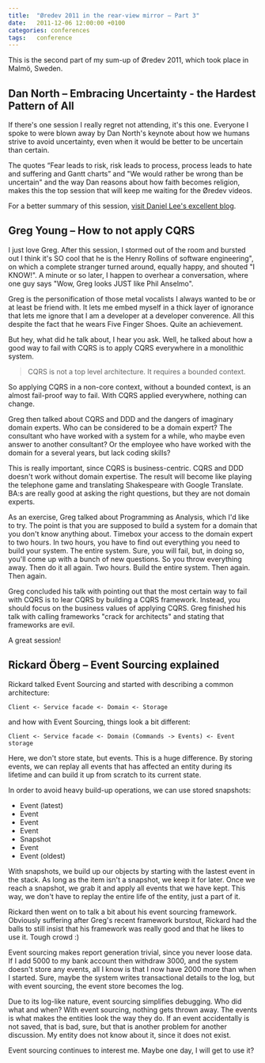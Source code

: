 ```yaml
---
title:  "Øredev 2011 in the rear-view mirror – Part 3"
date:   2011-12-06 12:00:00 +0100
categories: conferences
tags: 	conference
---
```



This is the second part of my sum-up of Øredev 2011, which took place in Malmö, 
Sweden.


## Dan North – Embracing Uncertainty - the Hardest Pattern of All

If there's one session I really regret not attending, it's this one. Everyone I
spoke to were blown away by Dan North's keynote about how we humans strive to
avoid uncertainty, even when it would be better to be uncertain than certain.

The quotes “Fear leads to risk, risk leads to process, process leads to hate and
suffering and Gantt charts” and "We would rather be wrong than be uncertain" and
the way Dan reasons about how faith becomes religion, makes this the top session
that will keep me waiting for the Øredev videos.

For a better summary of this session, [visit Daniel Lee's excellent blog](https://danlimerick.wordpress.com/2011/11/10/redev-2011-day-2-rollercoaster-ride/).



## Greg Young – How to not apply CQRS

I just love Greg. After this session, I stormed out of the room and bursted out 
I think it's SO cool that he is the Henry Rollins of software engineering", on
which a complete stranger turned around, equally happy, and shouted "I KNOW!". A
minute or so later, I happen to overhear a conversation, where one guy says "Wow,
Greg looks JUST like Phil Anselmo".

Greg is the personification of those metal vocalists I always wanted to be or at
least be friend with. It lets me embed myself in a thick layer of ignorance that
lets me ignore that I am a developer at a developer converence. All this despite
the fact that he wears Five Finger Shoes. Quite an achievement.

But hey, what did he talk about, I hear you ask. Well, he talked about how a good
way to fail with CQRS is to apply CQRS everywhere in a monolithic system. 

> CQRS is not a top level architecture. It requires a bounded context.

So applying CQRS in a non-core context, without a bounded context, is an almost
fail-proof way to fail. With CQRS applied everywhere, nothing can change.

Greg then talked about CQRS and DDD and the dangers of imaginary domain experts.
Who can be considered to be a domain expert? The consultant who have worked with
a system for a while, who maybe even answer to another consultant? Or the
employee who have worked with the domain for a several years, but lack coding skills?

This is really important, since CQRS is business-centric. CQRS and DDD doesn't
work without domain expertise. The result will become like playing the telephone
game and translating Shakespeare with Google Translate. BA:s are really good at
asking the right questions, but they are not domain experts.

As an exercise, Greg talked about Programming as Analysis, which I'd like to try.
The point is that you are supposed to build a system for a domain that you don't
know anything about. Timebox your access to the domain expert to two hours. In two
hours, you have to find out everything you need to build your system. The entire
system. Sure, you will fail, but, in doing so, you'll come up with a bunch of new
questions. So you throw everything away. Then do it all again. Two hours. Build
the entire system. Then again. Then again.

Greg concluded his talk with pointing out that the most certain way to fail with
CQRS is to lear CQRS by building a CQRS framework. Instead, you should focus on
the business values of applying CQRS. Greg finished his talk with calling frameworks
"crack for architects" and stating that frameworks are evil.

A great session!


## Rickard Öberg – Event Sourcing explained

Rickard talked Event Sourcing and started with describing a common architecture:

	Client <- Service facade <- Domain <- Storage

and how with Event Sourcing, things look a bit different:

	Client <- Service facade <- Domain (Commands -> Events) <- Event storage

Here, we don't store state, but events. This is a huge difference. By storing
events, we can replay all events that has affected an entity during its lifetime
and can build it up from scratch to its current state.

In order to avoid heavy build-up operations, we can use stored snapshots:

- Event (latest)
- Event
- Event
- Event
- Snapshot
- Event
- Event (oldest)

With snapshots, we build up our objects by starting with the lastest event in the
stack. As long as the item isn't a snapshot, we keep it for later. Once we reach
a snapshot, we grab it and apply all events that we have kept. This way, we don't 
have to replay the entire life of the entity, just a part of it.

Rickard then went on to talk a bit about his event sourcing framework. Obviously
suffering after Greg's recent framework burstout, Rickard had the balls to still
insist that his framework was really good and that he likes to use it. Tough crowd :)

Event sourcing makes report generation trivial, since you never loose data. If I
add 5000 to my bank account then withdraw 3000, and the system doesn't store any
events, all I know is that I now have 2000 more than when I started. Sure, maybe
the system writes transactional details to the log, but with event sourcing, the
event store becomes the log.

Due to its log-like nature, event sourcing simplifies debugging. Who did what and
when? With event sourcing, nothing gets thrown away. The events is what makes the
entities look the way they do. If an event accidentally is not saved, that is bad,
sure, but that is another problem for another discussion. My entity does not know
about it, since it does not exist.

Event sourcing continues to interest me. Maybe one day, I will get to use it?


